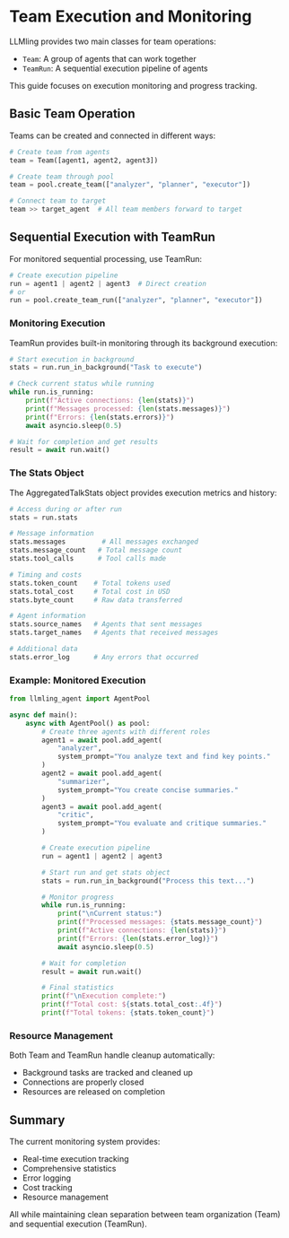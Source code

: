 # Team Execution and Monitoring

LLMling provides two main classes for team operations:

- `Team`: A group of agents that can work together
- `TeamRun`: A sequential execution pipeline of agents

This guide focuses on execution monitoring and progress tracking.

## Basic Team Operation

Teams can be created and connected in different ways:

```python
# Create team from agents
team = Team([agent1, agent2, agent3])

# Create team through pool
team = pool.create_team(["analyzer", "planner", "executor"])

# Connect team to target
team >> target_agent  # All team members forward to target
```

## Sequential Execution with TeamRun

For monitored sequential processing, use TeamRun:

```python
# Create execution pipeline
run = agent1 | agent2 | agent3  # Direct creation
# or
run = pool.create_team_run(["analyzer", "planner", "executor"])
```

### Monitoring Execution

TeamRun provides built-in monitoring through its background execution:

```python
# Start execution in background
stats = run.run_in_background("Task to execute")

# Check current status while running
while run.is_running:
    print(f"Active connections: {len(stats)}")
    print(f"Messages processed: {len(stats.messages)}")
    print(f"Errors: {len(stats.errors)}")
    await asyncio.sleep(0.5)

# Wait for completion and get results
result = await run.wait()
```

### The Stats Object

The AggregatedTalkStats object provides execution metrics and history:

```python
# Access during or after run
stats = run.stats

# Message information
stats.messages         # All messages exchanged
stats.message_count   # Total message count
stats.tool_calls      # Tool calls made

# Timing and costs
stats.token_count    # Total tokens used
stats.total_cost     # Total cost in USD
stats.byte_count     # Raw data transferred

# Agent information
stats.source_names   # Agents that sent messages
stats.target_names   # Agents that received messages

# Additional data
stats.error_log      # Any errors that occurred
```

### Example: Monitored Execution

```python
from llmling_agent import AgentPool

async def main():
    async with AgentPool() as pool:
        # Create three agents with different roles
        agent1 = await pool.add_agent(
            "analyzer",
            system_prompt="You analyze text and find key points."
        )
        agent2 = await pool.add_agent(
            "summarizer",
            system_prompt="You create concise summaries."
        )
        agent3 = await pool.add_agent(
            "critic",
            system_prompt="You evaluate and critique summaries."
        )

        # Create execution pipeline
        run = agent1 | agent2 | agent3

        # Start run and get stats object
        stats = run.run_in_background("Process this text...")

        # Monitor progress
        while run.is_running:
            print("\nCurrent status:")
            print(f"Processed messages: {stats.message_count}")
            print(f"Active connections: {len(stats)}")
            print(f"Errors: {len(stats.error_log)}")
            await asyncio.sleep(0.5)

        # Wait for completion
        result = await run.wait()

        # Final statistics
        print(f"\nExecution complete:")
        print(f"Total cost: ${stats.total_cost:.4f}")
        print(f"Total tokens: {stats.token_count}")
```

### Resource Management

Both Team and TeamRun handle cleanup automatically:

- Background tasks are tracked and cleaned up
- Connections are properly closed
- Resources are released on completion

## Summary

The current monitoring system provides:

- Real-time execution tracking
- Comprehensive statistics
- Error logging
- Cost tracking
- Resource management

All while maintaining clean separation between team organization (Team) and sequential execution (TeamRun).
